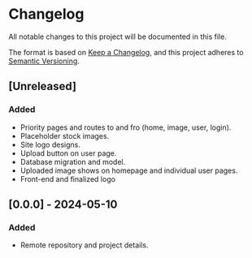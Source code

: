 # Changelog

All notable changes to this project will be documented in this file.

The format is based on [Keep a Changelog](https://keepachangelog.com/en/1.1.0/),
and this project adheres to [Semantic Versioning](https://semver.org/spec/v2.0.0.html).

## [Unreleased]
### Added
- Priority pages and routes to and fro (home, image, user, login).
- Placeholder stock images.
- Site logo designs.
- Upload button on user page.
- Database migration and model.
- Uploaded image shows on homepage and individual user pages.
- Front-end and finalized logo
## [0.0.0] - 2024-05-10
### Added
- Remote repository and project details.
